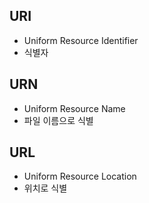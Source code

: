 ## URI

- Uniform Resource Identifier
- 식별자

## URN

- Uniform Resource Name
- 파일 이름으로 식별

## URL

- Uniform Resource Location
- 위치로 식별
